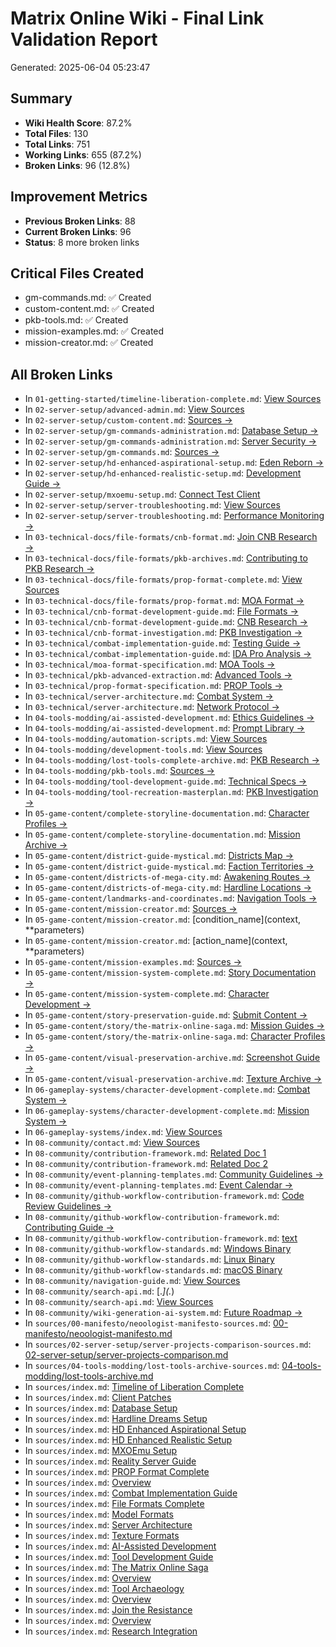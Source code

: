 # Matrix Online Wiki - Final Link Validation Report

Generated: 2025-06-04 05:23:47

## Summary

- **Wiki Health Score**: 87.2%
- **Total Files**: 130
- **Total Links**: 751
- **Working Links**: 655 (87.2%)
- **Broken Links**: 96 (12.8%)

## Improvement Metrics

- **Previous Broken Links**: 88
- **Current Broken Links**: 96
- **Status**: 8 more broken links

## Critical Files Created

- gm-commands.md: ✅ Created
- custom-content.md: ✅ Created
- pkb-tools.md: ✅ Created
- mission-examples.md: ✅ Created
- mission-creator.md: ✅ Created

## All Broken Links

- In `01-getting-started/timeline-liberation-complete.md`: [View Sources](../sources/01-getting-started/timeline-liberation-complete-sources.md)
- In `02-server-setup/advanced-admin.md`: [View Sources](../sources/02-server-setup/advanced-admin-sources.md)
- In `02-server-setup/custom-content.md`: [Sources →](../sources/02-server-setup/custom-content-sources.md)
- In `02-server-setup/gm-commands-administration.md`: [Database Setup →](database-setup-guide.md)
- In `02-server-setup/gm-commands-administration.md`: [Server Security →](server-security-hardening.md)
- In `02-server-setup/gm-commands.md`: [Sources →](../sources/02-server-setup/gm-commands-sources.md)
- In `02-server-setup/hd-enhanced-aspirational-setup.md`: [Eden Reborn →](eden-reborn-setup.md)
- In `02-server-setup/hd-enhanced-realistic-setup.md`: [Development Guide →](../04-tools-modding/development-guide.md)
- In `02-server-setup/mxoemu-setup.md`: [Connect Test Client](../01-getting-started/server-connection.md)
- In `02-server-setup/server-troubleshooting.md`: [View Sources](../sources/02-server-setup/server-troubleshooting-sources.md)
- In `02-server-setup/server-troubleshooting.md`: [Performance Monitoring →](performance-monitoring.md)
- In `03-technical-docs/file-formats/cnb-format.md`: [Join CNB Research →](cnb-research-team.md)
- In `03-technical-docs/file-formats/pkb-archives.md`: [Contributing to PKB Research →](pkb-research.md)
- In `03-technical-docs/file-formats/prop-format-complete.md`: [View Sources](../../sources/03-technical-docs/file-formats/prop-format-complete-sources.md)
- In `03-technical-docs/file-formats/prop-format.md`: [MOA Format →](moa-format.md)
- In `03-technical/cnb-format-development-guide.md`: [File Formats →](../06-file-formats/index.md)
- In `03-technical/cnb-format-development-guide.md`: [CNB Research →](cnb-research-findings.md)
- In `03-technical/cnb-format-investigation.md`: [PKB Investigation →](pkb-archive-investigation.md)
- In `03-technical/combat-implementation-guide.md`: [Testing Guide →](combat-testing.md)
- In `03-technical/combat-implementation-guide.md`: [IDA Pro Analysis →](ida-pro-analysis.md)
- In `03-technical/moa-format-specification.md`: [MOA Tools →](../04-tools-modding/moa-tools.md)
- In `03-technical/pkb-advanced-extraction.md`: [Advanced Tools →](../04-tools-modding/advanced-extraction-tools.md)
- In `03-technical/prop-format-specification.md`: [PROP Tools →](../04-tools-modding/prop-tools.md)
- In `03-technical/server-architecture.md`: [Combat System →](combat-implementation.md)
- In `03-technical/server-architecture.md`: [Network Protocol →](network-protocol.md)
- In `04-tools-modding/ai-assisted-development.md`: [Ethics Guidelines →](ai-ethics.md)
- In `04-tools-modding/ai-assisted-development.md`: [Prompt Library →](ai-prompts.md)
- In `04-tools-modding/automation-scripts.md`: [View Sources](../sources/04-tools-modding/automation-scripts-sources.md)
- In `04-tools-modding/development-tools.md`: [View Sources](../sources/04-tools-modding/development-tools-sources.md)
- In `04-tools-modding/lost-tools-complete-archive.md`: [PKB Research →](pkb-archive-investigation.md)
- In `04-tools-modding/pkb-tools.md`: [Sources →](../sources/04-tools-modding/pkb-tools-sources.md)
- In `04-tools-modding/tool-development-guide.md`: [Technical Specs →](../03-technical/file-formats.md)
- In `04-tools-modding/tool-recreation-masterplan.md`: [PKB Investigation →](../03-technical/pkb-archive-investigation.md)
- In `05-game-content/complete-storyline-documentation.md`: [Character Profiles →](character-profiles.md)
- In `05-game-content/complete-storyline-documentation.md`: [Mission Archive →](mission-archive.md)
- In `05-game-content/district-guide-mystical.md`: [Districts Map →](districts-map.md)
- In `05-game-content/district-guide-mystical.md`: [Faction Territories →](faction-territories.md)
- In `05-game-content/districts-of-mega-city.md`: [Awakening Routes →](awakening-paths.md)
- In `05-game-content/districts-of-mega-city.md`: [Hardline Locations →](hardline-guide.md)
- In `05-game-content/landmarks-and-coordinates.md`: [Navigation Tools →](navigation-tools.md)
- In `05-game-content/mission-creator.md`: [Sources →](../sources/05-game-content/mission-creator-sources.md)
- In `05-game-content/mission-creator.md`: [condition_name](context, **parameters)
- In `05-game-content/mission-creator.md`: [action_name](context, **parameters)
- In `05-game-content/mission-examples.md`: [Sources →](../sources/05-game-content/mission-examples-sources.md)
- In `05-game-content/mission-system-complete.md`: [Story Documentation →](../07-story-lore/complete-storyline-documentation.md)
- In `05-game-content/mission-system-complete.md`: [Character Development →](character-development-complete.md)
- In `05-game-content/story-preservation-guide.md`: [Submit Content →](submit-story.md)
- In `05-game-content/story/the-matrix-online-saga.md`: [Mission Guides →](../missions/index.md)
- In `05-game-content/story/the-matrix-online-saga.md`: [Character Profiles →](characters.md)
- In `05-game-content/visual-preservation-archive.md`: [Screenshot Guide →](screenshot-guide.md)
- In `05-game-content/visual-preservation-archive.md`: [Texture Archive →](texture-archive.md)
- In `06-gameplay-systems/character-development-complete.md`: [Combat System →](combat-system-analysis.md)
- In `06-gameplay-systems/character-development-complete.md`: [Mission System →](mission-system-complete.md)
- In `06-gameplay-systems/index.md`: [View Sources](../sources/06-gameplay-systems/index-sources.md)
- In `08-community/contact.md`: [View Sources](../sources/08-community/contact-sources.md)
- In `08-community/contribution-framework.md`: [Related Doc 1](link)
- In `08-community/contribution-framework.md`: [Related Doc 2](link)
- In `08-community/event-planning-templates.md`: [Community Guidelines →](community-guidelines.md)
- In `08-community/event-planning-templates.md`: [Event Calendar →](event-calendar.md)
- In `08-community/github-workflow-contribution-framework.md`: [Code Review Guidelines →](code-review-guidelines.md)
- In `08-community/github-workflow-contribution-framework.md`: [Contributing Guide →](contributing-guide.md)
- In `08-community/github-workflow-contribution-framework.md`: [text](url)
- In `08-community/github-workflow-standards.md`: [Windows Binary](link)
- In `08-community/github-workflow-standards.md`: [Linux Binary](link)
- In `08-community/github-workflow-standards.md`: [macOS Binary](link)
- In `08-community/navigation-guide.md`: [View Sources](../sources/08-community/navigation-guide-sources.md)
- In `08-community/search-api.md`: [.*\](.*)
- In `08-community/search-api.md`: [View Sources](../sources/08-community/search-api-sources.md)
- In `08-community/wiki-generation-ai-system.md`: [Future Roadmap →](future-roadmap.md)
- In `sources/00-manifesto/neoologist-manifesto-sources.md`: [00-manifesto/neoologist-manifesto.md](../00-manifesto/neoologist-manifesto.md)
- In `sources/02-server-setup/server-projects-comparison-sources.md`: [02-server-setup/server-projects-comparison.md](../02-server-setup/server-projects-comparison.md)
- In `sources/04-tools-modding/lost-tools-archive-sources.md`: [04-tools-modding/lost-tools-archive.md](../04-tools-modding/lost-tools-archive.md)
- In `sources/index.md`: [Timeline of Liberation Complete](01-getting-started/timeline-liberation-complete-sources.md)
- In `sources/index.md`: [Client Patches](02-server-setup/client-patches-sources.md)
- In `sources/index.md`: [Database Setup](02-server-setup/database-setup-sources.md)
- In `sources/index.md`: [Hardline Dreams Setup](02-server-setup/hardline-dreams-setup-sources.md)
- In `sources/index.md`: [HD Enhanced Aspirational Setup](02-server-setup/hd-enhanced-aspirational-setup-sources.md)
- In `sources/index.md`: [HD Enhanced Realistic Setup](02-server-setup/hd-enhanced-realistic-setup-sources.md)
- In `sources/index.md`: [MXOEmu Setup](02-server-setup/mxoemu-setup-sources.md)
- In `sources/index.md`: [Reality Server Guide](02-server-setup/reality-server-guide-sources.md)
- In `sources/index.md`: [PROP Format Complete](03-technical-docs/file-formats/prop-format-complete-sources.md)
- In `sources/index.md`: [Overview](03-technical-docs/index-sources.md)
- In `sources/index.md`: [Combat Implementation Guide](03-technical/combat-implementation-guide-sources.md)
- In `sources/index.md`: [File Formats Complete](03-technical/file-formats-complete-sources.md)
- In `sources/index.md`: [Model Formats](03-technical/model-formats-sources.md)
- In `sources/index.md`: [Server Architecture](03-technical/server-architecture-sources.md)
- In `sources/index.md`: [Texture Formats](03-technical/texture-formats-sources.md)
- In `sources/index.md`: [AI-Assisted Development](04-tools-modding/ai-assisted-development-sources.md)
- In `sources/index.md`: [Tool Development Guide](04-tools-modding/tool-development-guide-sources.md)
- In `sources/index.md`: [The Matrix Online Saga](05-game-content/story/the-matrix-online-saga-sources.md)
- In `sources/index.md`: [Overview](06-gameplay-systems/index-sources.md)
- In `sources/index.md`: [Tool Archaeology](07-preservation/tool-archaeology-sources.md)
- In `sources/index.md`: [Overview](08-community/index-sources.md)
- In `sources/index.md`: [Join the Resistance](08-community/join-the-resistance-sources.md)
- In `sources/index.md`: [Overview](09-appendix/index-sources.md)
- In `sources/index.md`: [Research Integration](09-appendix/research-integration-summary-sources.md)
